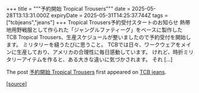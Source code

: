 +++
title = """予約開始 Tropical Trousers"""
date = 2025-05-28T13:13:31.000Z
expiryDate = 2025-05-31T14:25:37.744Z
tags = ["tcbjeans","jeans"]
+++
Tropical Trousers予約受付スタートのお知らせ 熱帯地用野戦服として作られた「ジャングルファティーグ」をベースに製作した TCB Tropical Trousers、生産スケジュールが整いましたので予約受付を開始します。 ミリタリーを縫うたびに思うこと。 TCBでは日々、ワークウェアをメインに生産しており、アメリカの合理性に毎日感動しています。 けれど、時折ミリタリーアイテムを作ると、ある大きな違いに気づかされます。 それ \[…\]

The post [予約開始 Tropical Trousers](http://tcbjeans.com/2025/05/28/52649) first appeared on [TCB jeans](http://tcbjeans.com).

[[source]](http://tcbjeans.com/2025/05/28/52649)
